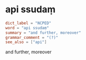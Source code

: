 # api ssudaṃ

``` toml
dict_label = "NCPED"
word = "api ssudaṃ"
summary = "and further, moreover"
grammar_comment = "(?)"
see_also = ["api"]
```

and further, moreover

